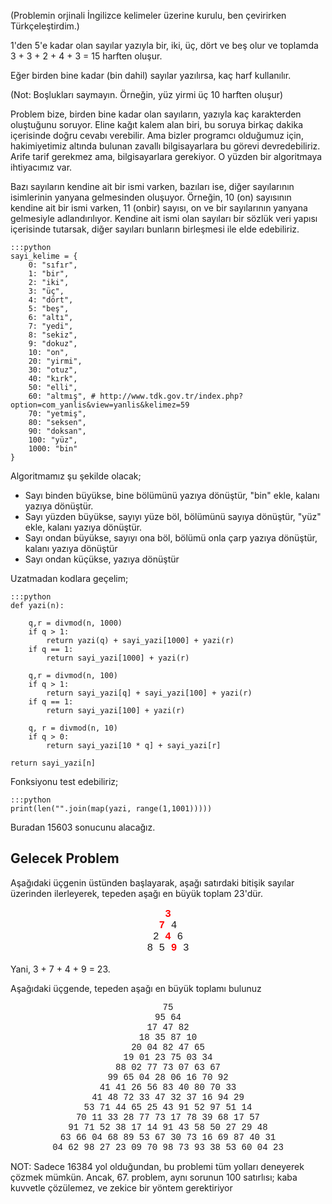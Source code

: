 <!--
.. title: (Euler 17) Sayıların Harf Sayısı
.. slug: euler-17
.. date: 2018/09/01 20:40:00
.. tags: 
.. description: Sayıları Yazıya dönüştürecek bir program yazımı
.. has_math: yes
-->

(Problemin orjinali İngilizce kelimeler üzerine kurulu, ben çevirirken Türkçeleştirdim.)

1'den 5'e kadar olan sayılar yazıyla bir, iki, üç, dört ve beş olur ve toplamda 3 + 3 + 2 + 4 + 3 = 15 harften oluşur.

Eğer birden bine kadar (bin dahil) sayılar yazılırsa, kaç harf kullanılır.

(Not: Boşlukları saymayın. Örneğin, yüz yirmi üç 10 harften oluşur) <!-- TEASER_END -->

Problem bize, birden bine kadar olan sayıların, yazıyla kaç karakterden oluştuğunu soruyor. Eline
kağıt kalem alan biri, bu soruya birkaç dakika içerisinde doğru cevabı verebilir. Ama bizler programcı
olduğumuz için, hakimiyetimiz altında bulunan zavallı bilgisayarlara bu görevi devredebiliriz. Arife tarif
gerekmez ama, bilgisayarlara gerekiyor. O yüzden bir algoritmaya ihtiyacımız var.

Bazı sayıların kendine ait bir ismi varken, bazıları ise, diğer sayılarının isimlerinin yanyana gelmesinden
oluşuyor. Örneğin, 10 (on) sayısının kendine ait bir ismi varken, 11 (onbir) sayısı, on ve bir sayılarının
yanyana gelmesiyle adlandırılıyor. Kendine ait ismi olan sayıları bir sözlük veri yapısı içerisinde tutarsak,
diğer sayıları bunların birleşmesi ile elde edebiliriz.

    :::python
    sayi_kelime = {
        0: "sıfır",
        1: "bir",
        2: "iki",
        3: "üç",
        4: "dört",
        5: "beş",
        6: "altı",
        7: "yedi",
        8: "sekiz",
        9: "dokuz",
        10: "on",
        20: "yirmi",
        30: "otuz",
        40: "kırk",
        50: "elli",
        60: "altmış", # http://www.tdk.gov.tr/index.php?option=com_yanlis&view=yanlis&kelimez=59
        70: "yetmiş",
        80: "seksen",
        90: "doksan",
        100: "yüz",
        1000: "bin"
    }
    
Algoritmamız şu şekilde olacak;

 - Sayı binden büyükse, bine bölümünü yazıya dönüştür, "bin" ekle, kalanı yazıya dönüştür.
 - Sayı yüzden büyükse, sayıyı yüze böl, bölümünü sayıya dönüştür, "yüz" ekle, kalanı yazıya dönüştür.
 - Sayı ondan büyükse, sayıyı ona böl, bölümü onla çarp yazıya dönüştür, kalanı yazıya dönüştür
 - Sayı ondan küçükse, yazıya dönüştür
 
Uzatmadan kodlara geçelim;

    :::python
    def yazi(n):

        q,r = divmod(n, 1000)    
        if q > 1:
            return yazi(q) + sayi_yazi[1000] + yazi(r)
        if q == 1:
            return sayi_yazi[1000] + yazi(r)

        q,r = divmod(n, 100)
        if q > 1:
            return sayi_yazi[q] + sayi_yazi[100] + yazi(r)
        if q == 1:
            return sayi_yazi[100] + yazi(r)
            
        q, r = divmod(n, 10)
        if q > 0:
            return sayi_yazi[10 * q] + sayi_yazi[r]
    
    return sayi_yazi[n]
    
Fonksiyonu test edebiliriz;

    :::python
    print(len("".join(map(yazi, range(1,1001)))))
    
Buradan 15603 sonucunu alacağız. 

## Gelecek Problem

Aşağıdaki üçgenin üstünden başlayarak, aşağı satırdaki bitişik sayılar üzerinden ilerleyerek, tepeden aşağı en büyük toplam 23'dür.

<p style="text-align:center;font-family:'courier new';font-size:12pt;"><span style="color:#ff0000;"><b>3</b></span><br><span style="color:#ff0000;"><b>7</b></span> 4<br>
2 <span style="color:#ff0000;"><b>4</b></span> 6<br>
8 5 <span style="color:#ff0000;"><b>9</b></span> 3</p>

Yani, 3 + 7 + 4 + 9 = 23.

Aşağıdaki üçgende, tepeden aşağı en büyük toplamı bulunuz

<p style="text-align:center;font-family:'courier new';">75<br>
95 64<br>
17 47 82<br>
18 35 87 10<br>
20 04 82 47 65<br>
19 01 23 75 03 34<br>
88 02 77 73 07 63 67<br>
99 65 04 28 06 16 70 92<br>
41 41 26 56 83 40 80 70 33<br>
41 48 72 33 47 32 37 16 94 29<br>
53 71 44 65 25 43 91 52 97 51 14<br>
70 11 33 28 77 73 17 78 39 68 17 57<br>
91 71 52 38 17 14 91 43 58 50 27 29 48<br>
63 66 04 68 89 53 67 30 73 16 69 87 40 31<br>
04 62 98 27 23 09 70 98 73 93 38 53 60 04 23</p>


NOT: Sadece 16384 yol olduğundan, bu problemi tüm yolları deneyerek çözmek mümkün. Ancak, 67. problem, aynı sorunun 100 satırlısı; kaba kuvvetle çözülemez, ve zekice bir yöntem gerektiriyor